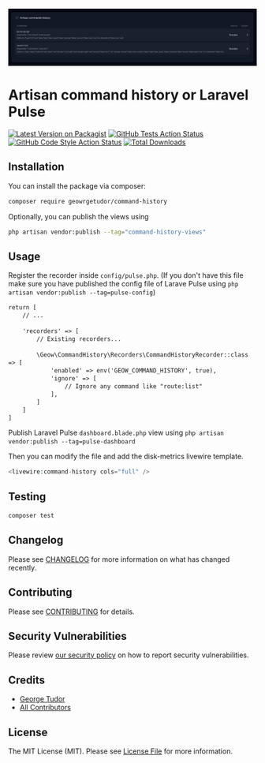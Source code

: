 <p align="center"><img src="/command-history.png" alt="Artisan command history for Laravel Pulse"></p>

# Artisan command history or Laravel Pulse

[![Latest Version on Packagist](https://img.shields.io/packagist/v/geowrgetudor/command-history.svg?style=flat-square)](https://packagist.org/packages/geowrgetudor/command-history)
[![GitHub Tests Action Status](https://img.shields.io/github/actions/workflow/status/geowrgetudor/command-history/run-tests.yml?branch=main&label=tests&style=flat-square)](https://github.com/geowrgetudor/command-history/actions?query=workflow%3Arun-tests+branch%3Amain)
[![GitHub Code Style Action Status](https://img.shields.io/github/actions/workflow/status/geowrgetudor/command-history/fix-php-code-style-issues.yml?branch=main&label=code%20style&style=flat-square)](https://github.com/geowrgetudor/command-history/actions?query=workflow%3A"Fix+PHP+code+style+issues"+branch%3Amain)
[![Total Downloads](https://img.shields.io/packagist/dt/geowrgetudor/command-history.svg?style=flat-square)](https://packagist.org/packages/geowrgetudor/command-history)

## Installation

You can install the package via composer:

```bash
composer require geowrgetudor/command-history
```

Optionally, you can publish the views using

```bash
php artisan vendor:publish --tag="command-history-views"
```

## Usage

Register the recorder inside `config/pulse.php`. (If you don\'t have this file make sure you have published the config file of Larave Pulse using `php artisan vendor:publish --tag=pulse-config`)

```
return [
    // ...

    'recorders' => [
        // Existing recorders...

        \Geow\CommandHistory\Recorders\CommandHistoryRecorder::class => [
            'enabled' => env('GEOW_COMMAND_HISTORY', true),
            'ignore' => [
                // Ignore any command like "route:list"
            ],
        ]
    ]
]
```

Publish Laravel Pulse `dashboard.blade.php` view using `php artisan vendor:publish --tag=pulse-dashboard`

Then you can modify the file and add the disk-metrics livewire template.

```php
<livewire:command-history cols="full" />
```

## Testing

```bash
composer test
```

## Changelog

Please see [CHANGELOG](CHANGELOG.md) for more information on what has changed recently.

## Contributing

Please see [CONTRIBUTING](CONTRIBUTING.md) for details.

## Security Vulnerabilities

Please review [our security policy](../../security/policy) on how to report security vulnerabilities.

## Credits

-   [George Tudor](https://github.com/geowrgetudor)
-   [All Contributors](../../contributors)

## License

The MIT License (MIT). Please see [License File](LICENSE.md) for more information.

